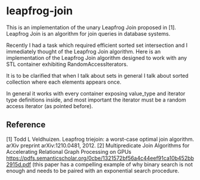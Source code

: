 # leapfrog-join

This is an implementation of the unary Leapfrog Join proposed in [1].
Leapfrog Join is an algorithm for join queries in database systems.

Recently I had a task which required efficient sorted set intersection and I immediately thought of the Leapfrog Join algorithm.
Here is an implementation of the Leapfrog Join algorithm designed to work with any STL container exhibiting RandomAccessIterators.

It is to be clarified that when I talk about sets in general I talk about sorted collection where each elements appears once.

In general it works with every container exposing value_type and iterator type definitions inside, and most important the iterator must be a random access iterator (as pointed before).

## Reference
[1] Todd L Veldhuizen. Leapfrog triejoin: a worst-case optimal join algorithm. arXiv preprint arXiv:1210.0481, 2012.
[2] Multipredicate Join Algorithms for Accelerating Relational Graph Processing on GPUs https://pdfs.semanticscholar.org/0cbe/1321572bf56a4c44eef91ca10b452bb2915d.pdf (this paper has a compelling example of why binary search is not enough and needs to be paired with an exponential search procedure.
